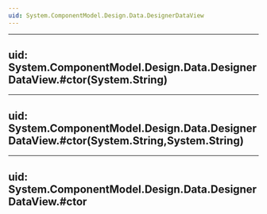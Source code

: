```yaml
---
uid: System.ComponentModel.Design.Data.DesignerDataView
---
```


---
uid: System.ComponentModel.Design.Data.DesignerDataView.#ctor(System.String)
---

---
uid: System.ComponentModel.Design.Data.DesignerDataView.#ctor(System.String,System.String)
---

---
uid: System.ComponentModel.Design.Data.DesignerDataView.#ctor
---

